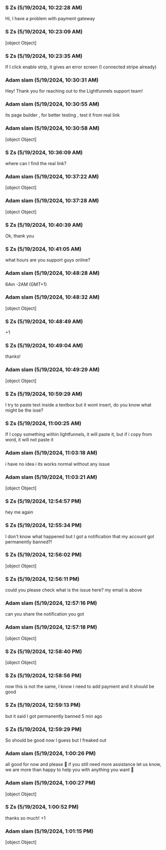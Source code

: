 ### S Zs (5/19/2024, 10:22:28 AM)

Hi, I have a problem with payment gateway

### S Zs (5/19/2024, 10:23:09 AM)

[object Object]

### S Zs (5/19/2024, 10:23:35 AM)

If I click enable strip, it gives an error screen (I connected stripe already)

### Adam slam (5/19/2024, 10:30:31 AM)

Hey!
Thank you for reaching out to the Lightfunnels support team!

### Adam slam (5/19/2024, 10:30:55 AM)

its page builder , for better testing , test it from real link

### Adam slam (5/19/2024, 10:30:58 AM)

[object Object]

### S Zs (5/19/2024, 10:36:09 AM)

where can I find the real link?

### Adam slam (5/19/2024, 10:37:22 AM)

[object Object]

### Adam slam (5/19/2024, 10:37:28 AM)

[object Object]

### S Zs (5/19/2024, 10:40:39 AM)

Ok, thank you

### S Zs (5/19/2024, 10:41:05 AM)

what hours are you support guys online?

### Adam slam (5/19/2024, 10:48:28 AM)

6Am -2AM (GMT+1)

### Adam slam (5/19/2024, 10:48:32 AM)

[object Object]

### S Zs (5/19/2024, 10:48:49 AM)

+1

### S Zs (5/19/2024, 10:49:04 AM)

thanks!

### Adam slam (5/19/2024, 10:49:29 AM)

[object Object]

### S Zs (5/19/2024, 10:59:29 AM)

I try to paste text inside a textbox but it wont insert, do you know what might be the isse?

### S Zs (5/19/2024, 11:00:25 AM)

If I copy something within lightfunnels, it will paste it, but if i copy from word, it will not paste it

### Adam slam (5/19/2024, 11:03:18 AM)

i have no idea i its works normal without any issue

### Adam slam (5/19/2024, 11:03:21 AM)

[object Object]

### S Zs (5/19/2024, 12:54:57 PM)

hey me again

### S Zs (5/19/2024, 12:55:34 PM)

I don't know what happened but I got a notification that my account got permanently banned?!

### S Zs (5/19/2024, 12:56:02 PM)

[object Object]

### S Zs (5/19/2024, 12:56:11 PM)

could you please check what is the issue here? my email is above

### Adam slam (5/19/2024, 12:57:16 PM)

can you share the notification you got

### Adam slam (5/19/2024, 12:57:18 PM)

[object Object]

### S Zs (5/19/2024, 12:58:40 PM)

[object Object]

### S Zs (5/19/2024, 12:58:56 PM)

now this is not the same, I know i need to add payment and it should be good

### S Zs (5/19/2024, 12:59:13 PM)

but it said I got permanently banned 5 min ago

### S Zs (5/19/2024, 12:59:29 PM)

So should be good now I guess but I freaked out

### Adam slam (5/19/2024, 1:00:26 PM)

all good for now and please 🙏  if you still need more assistance let us know, we are more than happy to help you with anything you want 🥰

### Adam slam (5/19/2024, 1:00:27 PM)

[object Object]

### S Zs (5/19/2024, 1:00:52 PM)

thanks so much! +1

### Adam slam (5/19/2024, 1:01:15 PM)

[object Object]
